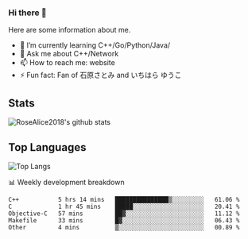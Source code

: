 ### Hi there 👋


<!-- **RoseAlice2018/RoseAlice2018** is a ✨ _special_ ✨ repository because its `README.md` (this file) appears on your GitHub profile. -->

Here are some information about me.

- 🌱 I’m currently learning C++/Go/Python/Java/
- 💬 Ask me about C++/Network
- 📫 How to reach me: website
- ⚡ Fun fact: Fan of 石原さとみ and いちはら ゆうこ


## Stats
![RoseAlice2018's github stats](https://github-readme-stats.vercel.app/api?username=RoseAlice2018&theme=tokyonight)

## Top Languages
![Top Langs](https://github-readme-stats.vercel.app/api/top-langs/?username=RoseAlice2018&layout=compact&theme=tokyonight)

📊 Weekly development breakdown
<!--START_SECTION:waka-->
```text
C++           5 hrs 14 mins   ███████████████▒░░░░░░░░░   61.06 % 
C             1 hr 45 mins    █████░░░░░░░░░░░░░░░░░░░░   20.41 % 
Objective-C   57 mins         ██▓░░░░░░░░░░░░░░░░░░░░░░   11.12 % 
Makefile      33 mins         █▓░░░░░░░░░░░░░░░░░░░░░░░   06.43 % 
Other         4 mins          ▒░░░░░░░░░░░░░░░░░░░░░░░░   00.89 % 
```
<!--END_SECTION:waka-->
